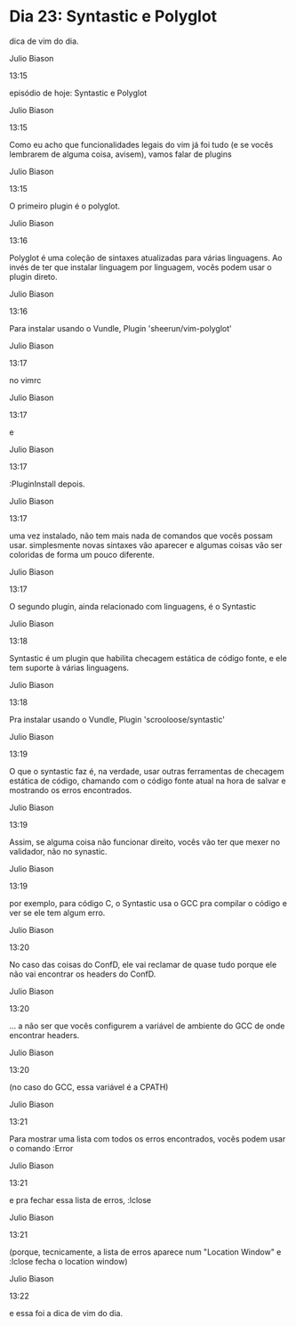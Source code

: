 # Dia 23: Syntastic e Polyglot

dica de vim do dia.

Julio Biason
	

13:15

episódio de hoje: Syntastic e Polyglot

Julio Biason
	

13:15

Como eu acho que funcionalidades legais do vim já foi tudo (e se vocês lembrarem de alguma coisa, avisem), vamos falar de plugins

Julio Biason
	

13:15

O primeiro plugin é o polyglot.

Julio Biason
	

13:16

Polyglot é uma coleção de sintaxes atualizadas para várias linguagens. Ao invés de ter que instalar linguagem por linguagem, vocês podem usar o plugin direto.

Julio Biason
	

13:16

Para instalar usando o Vundle,
Plugin 'sheerun/vim-polyglot'

Julio Biason
	

13:17

no vimrc

Julio Biason
	

13:17

e

Julio Biason
	

13:17

:PluginInstall depois.

Julio Biason
	

13:17

uma vez instalado, não tem mais nada de comandos que vocês possam usar. simplesmente novas sintaxes vão aparecer e algumas coisas vão ser coloridas de forma um pouco diferente.

Julio Biason
	

13:17

O segundo plugin, ainda relacionado com linguagens, é o Syntastic

Julio Biason
	

13:18

Syntastic é um plugin que habilita checagem estática de código fonte, e ele tem suporte à várias linguagens.

Julio Biason
	

13:18

Pra instalar usando o Vundle,
Plugin 'scrooloose/syntastic'

Julio Biason
	

13:19

O que o syntastic faz é, na verdade, usar outras ferramentas de checagem estática de código, chamando com o código fonte atual na hora de salvar e mostrando os erros encontrados.

Julio Biason
	

13:19

Assim, se alguma coisa não funcionar direito, vocês vão ter que mexer no validador, não no synastic.

Julio Biason
	

13:19

por exemplo, para código C, o Syntastic usa o GCC pra compilar o código e ver se ele tem algum erro.

Julio Biason
	

13:20

No caso das coisas do ConfD, ele vai reclamar de quase tudo porque ele não vai encontrar os headers do ConfD.

Julio Biason
	

13:20

... a não ser que vocês configurem a variável de ambiente do GCC de onde encontrar headers.

Julio Biason
	

13:20

(no caso do GCC, essa variável é a CPATH)

Julio Biason
	

13:21

Para mostrar uma lista com todos os erros encontrados, vocês podem usar o comando :Error

Julio Biason
	

13:21

e pra fechar essa lista de erros, :lclose

Julio Biason
	

13:21

(porque, tecnicamente, a lista de erros aparece num "Location Window" e :lclose fecha o location window)

Julio Biason
	

13:22

e essa foi a dica de vim do dia.